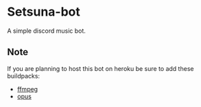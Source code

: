 # Setsuna-bot
A simple discord music bot.

## Note
If you are planning to host this bot on heroku be sure to add these buildpacks:
- [ffmpeg](https://github.com/jonathanong/heroku-buildpack-ffmpeg-latest.git)
- [opus](https://github.com/xrisk/heroku-opus.git)